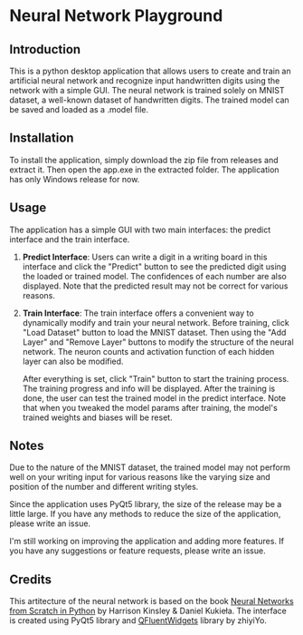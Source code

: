 # Neural Network Playground

## Introduction
This is a python desktop application that allows users to create and train an artificial neural network and recognize input handwritten digits using the network with a simple GUI. The neural network is trained solely on MNIST dataset, a well-known dataset of handwritten digits. The trained model can be saved and loaded as a .model file.

## Installation
To install the application, simply download the zip file from releases and extract it. Then open the app.exe in the extracted folder. The application has only Windows release for now.

## Usage
The application has a simple GUI with two main interfaces: the predict interface and the train interface.

1. **Predict Interface**:
    Users can write a digit in a writing board in this interface and click the "Predict" button to see the predicted digit using the loaded or trained model. The confidences of each number are also displayed. Note that the predicted result may not be correct for various reasons.

2. **Train Interface**:
    The train interface offers a convenient way to dynamically modify and train your neural network. Before training, click "Load Dataset" button to load the MNIST dataset. Then using the "Add Layer" and "Remove Layer" buttons to modify the structure of the neural network. The neuron counts and activation function of each hidden layer can also be modified. 

    After everything is set, click "Train" button to start the training process. The training progress and info will be displayed. After the training is done, the user can test the trained model in the predict interface. Note that when you tweaked the model params after training, the model's trained weights and biases will be reset.

## Notes
Due to the nature of the MNIST dataset, the trained model may not perform well on your writing input for various reasons like the varying size and position of the number and different writing styles. 

Since the application uses PyQt5 library, the size of the release may be a little large. If you have any methods to reduce the size of the application, please write an issue.

I'm still working on improving the application and adding more features. If you have any suggestions or feature requests, please write an issue.

## Credits
This artitecture of the neural network is based on the book [Neural Networks from Scratch in Python](https://nnfs.io/) by Harrison Kinsley & Daniel Kukieła. The interface is created using PyQt5 library and [QFluentWidgets](https://github.com/zhiyiYo/PyQt-Fluent-Widgets) library by zhiyiYo.